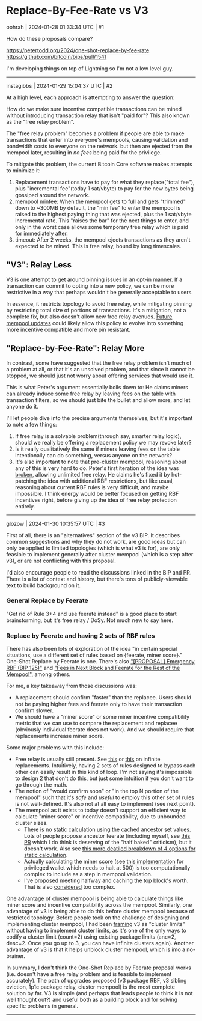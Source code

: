 # Replace-By-Fee-Rate vs V3

oohrah | 2024-01-28 01:33:34 UTC | #1

How do these proposals compare?

https://petertodd.org/2024/one-shot-replace-by-fee-rate
https://github.com/bitcoin/bips/pull/1541

I'm developing things on top of Lightning so I'm not a low level guy.

-------------------------

instagibbs | 2024-01-29 15:04:37 UTC | #2

At a high level, each approach is attempting to answer the question:

How do we make sure incentive compatible transactions can be mined without introducing transaction relay that isn't "paid for"? This also known as the "free relay problem".

The "free relay problem" becomes a problem if people are able to make transactions that enter into everyone's mempools, causing validation and bandwidth costs to everyone on the network. but then are ejected from the mempool later, resulting in *no fees* being paid for the privilege. 

To mitigate this problem, the current Bitcoin Core software makes attempts to minimize it:

1) Replacement transactions have to pay for what they replace("total fee"), plus "incremental fee"(today 1 sat/vbyte) to pay for the new bytes being gossiped around the network.
2) mempool minfee: When the mempool gets to full and gets "trimmed" down to ~300MB by default, the "min fee" to enter the mempool is raised to the highest paying thing that was ejected, plus the 1 sat/vbyte incremental rate. This "raises the bar" for the next things to enter, and only in the worst case allows some temporary free relay which is paid for immediately after.
3) timeout: After 2 weeks, the mempool ejects transactions as they aren't expected to be mined. This is free relay, bound by long timescales.

"V3": Relay Less
---
V3 is one attempt to get around pinning issues in an opt-in manner. If a transaction can commit to opting into a new policy, we can be more restrictive in a way that perhaps wouldn't be generally acceptable to users.

In essence, it restricts topology to avoid free relay, while mitigating pinning by restricting total size of portions of transactions. It's a mitigation, not a complete fix, but also doesn't allow new free relay avenues. [Future mempool updates](https://delvingbitcoin.org/t/an-overview-of-the-cluster-mempool-proposal/393) could likely allow this policy to evolve into something more incentive compatible and more pin resistant.

"Replace-by-Fee-Rate": Relay More
---
In contrast, some have suggested that the free relay problem isn't much of a problem at all, or that it's an unsolved problem, and that since it cannot be stopped, we should just not worry about offering services that would use it.

This is what Peter's argument essentially boils down to: He claims miners can already induce some free relay by leaving fees on the table with transaction filters, so we should just bite the bullet and allow more, and let anyone do it.

I'll let people dive into the precise arguments themselves, but it's important to note a few things:
1) If free relay is a solvable problem(through say, smarter relay logic), should we really be offering a replacement policy we may revoke later?
2) Is it really qualitatively the same if miners leaving fees on the table intentionally can do something, versus anyone on the network?
3) It's also important to note that pre-cluster mempool, reasoning about any of this is very hard to do. Peter's first iteration of the idea was [broken](https://lists.linuxfoundation.org/pipermail/bitcoin-dev/2024-January/022316.html), allowing unlimited free relay. He claims he's fixed it by hot-patching the idea with additional RBF restrictions, but like usual, reasoning about current RBF rules is very difficult, and maybe impossible. I think energy would be better focused on getting RBF incentives right, before giving up the idea of free relay protection entirely.

-------------------------

glozow | 2024-01-30 10:35:57 UTC | #3

First of all, there is an "alternatives" section of the v3 BIP. It describes common suggestions and why they do not work, are good ideas but can only be applied to limited topologies (which is what v3 is for), are only feasible to implement generally after cluster mempool (which is a step after v3), or are not conflicting with this proposal.

I'd also encourage people to read the discussions linked in the BIP and PR. There is a lot of context and history, but there's tons of publicly-viewable text to build background on it.

### General Replace by Feerate

"Get rid of Rule 3+4 and use feerate instead" is a good place to start brainstorming, but it's free relay / DoSy. Not much new to say here.

### Replace by Feerate and having 2 sets of RBF rules

There has also been lots of exploration of the idea "in certain special situations, use a different set of rules based on {feerate, miner score}." One-Shot Replace by Feerate is one. There's also ["[PROPOSAL] Emergency RBF (BIP 125)"](https://lists.linuxfoundation.org/pipermail/bitcoin-dev/2019-June/016998.html ) and ["Fees in Next Block and Feerate for the Rest of the Mempool"](https://gist.github.com/glozow/25d9662c52453bd08b4b4b1d3783b9ff#fees-in-next-block-and-feerate-for-the-rest-of-the-mempool), among others.

For me, a key takeaway from those discussions was:
- A replacement should confirm "faster" than the replacee. Users should not be paying higher fees and feerate only to have their transaction confirm slower.
- We should have a "miner score" or some miner incentive compatibility metric that we can use to compare the replacement and replacee (obviously individual feerate does not work). And we should require that replacements increase miner score.

Some major problems with this include:
- Free relay is usually still present. See [this](https://lists.linuxfoundation.org/pipermail/bitcoin-dev/2024-January/022302.html) or [this](https://gist.github.com/glozow/797bb412868ce959dcd0a2981322fd2a#free-relay-problem) on infinite replacements. Intuitively, having 2 sets of rules designed to bypass each other can easily result in this kind of loop. I'm not saying it's impossible to design 2 that don't do this, but just some intuition if you don't want to go through the math.
- The notion of "would confirm soon" or "in the top N portion of the mempool" such that it's *safe* and *useful* to employ this other set of rules is not well-defined. It's also not at all easy to implement (see next point).
- The mempool as it exists to today doesn't support an efficient way to calculate "miner score" or incentive compatibility, due to unbounded cluster sizes.
  - There is no static calculation using the cached ancestor set values. Lots of people propose ancestor feerate (including myself, see [this PR](https://github.com/bitcoin/bitcoin/pull/23121) which I do think is deserving of the "half baked" criticism), but it doesn't work. Also see [this more deatiled breakdown of 4 options for static calculation](https://gist.github.com/glozow/25d9662c52453bd08b4b4b1d3783b9ff#mining-score-of-a-mempool-transaction).
  - Actually calculating the miner score (see [this implementation](https://github.com/bitcoin/bitcoin/pull/27021) for privileged wallet which needs to halt at 500) is too computationally complex to include as a step in mempool validation.
  - I've [proposed](https://gist.github.com/glozow/25d9662c52453bd08b4b4b1d3783b9ff#mempool-changes-need-for-implementation) meeting halfway and caching the top block's worth. That is also [considered](https://lists.linuxfoundation.org/pipermail/bitcoin-dev/2022-February/019879.html) too complex.

One advantage of cluster mempool is being able to calculate things like miner score and incentive compatibility across the mempool. Similarly, one advantage of v3 is being able to do this before cluster mempool because of restricted topology. Before people took on the challenge of designing and implementing cluster mempool, I had been [framing](https://bitcoincore.reviews/25038) v3 as "cluster limits" without having to implement cluster limits, as it's one of the only ways to codify a cluster limit (count=2) using existing package limits (anc=2, desc=2. Once you go up to 3, you can have infinite clusters again). Another advantage of v3 is that it helps unblock cluster mempool, which is imo a no-brainer.

In summary, I don't think the One-Shot Replace by Feerate proposal works (i.e. doesn't have a free relay problem and is feasible to implement accurately). The path of upgrades proposed (v3 package RBF, v3 sibling eviction, 1p1c package relay, cluster mempool) is the most complete solution by far. V3 is simple (and perhaps that leads people to think it is not well thought out?) and useful both as a building block and for solving specific problems in general.

-------------------------

